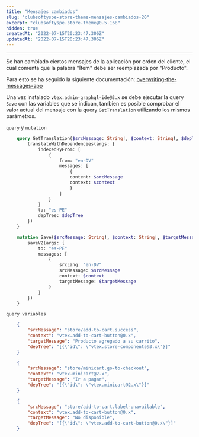 ```yaml
---
title: "Mensajes cambiados"
slug: "clubsoftyspe-store-theme-mensajes-cambiados-20"
excerpt: "clubsoftyspe.store-theme@0.5.168"
hidden: true
createdAt: "2022-07-15T20:23:47.306Z"
updatedAt: "2022-07-15T20:23:47.306Z"
---
```

-------

Se han cambiado ciertos mensajes de la aplicación por orden del cliente, el cual comenta que la palabra "Ítem" debe ser reemplazada por "Producto".

Para esto se ha seguido la siguiente documentación: [overwriting-the-messages-app](https://vtex.io/docs/recipes/development/overwriting-the-messages-app/)

Una vez instalado `vtex.admin-graphql-ide@3.x` se debe ejecutar la query `Save` con las variables que se indican, tambien es posible comprobar el valor actual del mensaje con la query `GetTranslation` utilizando los mismos parámetros.

`query` y `mutation`

```graphql
    query GetTranslation($srcMessage: String!, $context: String!, $depTree: String!) {
        translateWithDependencies(args: {
            indexedByFrom: [
                {
                    from: "en-DV"
                    messages: [
                        {
                        content: $srcMessage
                        context: $context
                        }
                    ]
                }
            ]
            to: "es-PE"
            depTree: $depTree
        })
    }

    mutation Save($srcMessage: String!, $context: String!, $targetMessage: String!) {
        saveV2(args: {
            to: "es-PE"
            messages: [
                {
                    srcLang: "en-DV"
                    srcMessage: $srcMessage
                    context: $context
                    targetMessage: $targetMessage
                }
            ]
        })
    }
```

`query variables`

```json
    {
        "srcMessage": "store/add-to-cart.success",
        "context": "vtex.add-to-cart-button@0.x",
        "targetMessage": "Producto agregado a su carrito",
        "depTree": "[{\"id\": \"vtex.store-components@3.x\"}]"
    }
```

```json
    {
        "srcMessage": "store/minicart.go-to-checkout",
        "context": "vtex.minicart@2.x",
        "targetMessage": "Ir a pagar",
        "depTree": "[{\"id\": \"vtex.minicart@2.x\"}]"
    }
```

```json 
    {
        "srcMessage": "store/add-to-cart.label-unavailable",
        "context": "vtex.add-to-cart-button@0.x",
        "targetMessage": "No disponible",
        "depTree": "[{\"id\": \"vtex.add-to-cart-button@0.x\"}]"
    }
```